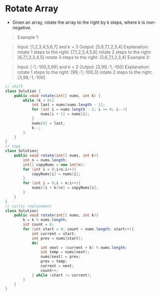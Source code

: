 # Rotate Array
- Given an array, rotate the array to the right by k steps, where k is non-negative.

> Example 1:

> Input: [1,2,3,4,5,6,7] and k = 3
> Output: [5,6,7,1,2,3,4]
> Explanation:
> rotate 1 steps to the right: [7,1,2,3,4,5,6]
> rotate 2 steps to the right: [6,7,1,2,3,4,5]
> rotate 3 steps to the right: [5,6,7,1,2,3,4]
> Example 2:

> Input: [-1,-100,3,99] and k = 2
> Output: [3,99,-1,-100]
> Explanation:
> rotate 1 steps to the right: [99,-1,-100,3]
> rotate 2 steps to the right: [3,99,-1,-100]

```java
// shift
class Solution {
    public void rotate(int[] nums, int k) {
        while (k > 0){
            int last = nums[nums.length - 1];
            for (int i = nums.length - 2; i >= 0; i--){
                nums[i + 1] = nums[i];
            }
            nums[0] = last;
            k--;
        }
    }
}
// copy
class Solution{
    public void rotate(int[] nums, int k){
        int n = nums.length; 
        int[] copyNums = new int[n];
        for (int i = 0;i<n;i++){
            copyNums[i] = nums[i];
        }
        for (int i = 0;i < n;i++){
            nums[(i + k)%n] = copyNums[i]; 
        }
    }
}
// cyclic replacement
class Solution{
    public void rotate(int[] nums, int k){
        k = k % nums.length;
        int count = 0;
        for (int start = 0; count < nums.length; start++){
            int current = start;
            int prev = nums[start];
            do{
                int next = (current + k) % nums.length;
                int temp = nums[next];
                nums[next] = prev;
                prev = temp;
                current = next;
                count++;
            } while (start != current);
        }
    }
}
```
